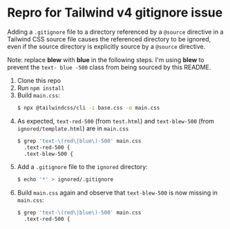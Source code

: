# Repro for Tailwind v4 gitignore issue

Adding a `.gitignore` file to a directory referenced by a `@source` directive in a Tailwind CSS source file causes the referenced directory to be ignored, even if the source directory is explicitly source by a `@source` directive.

Note: replace **blew** with **blue** in the following steps. I'm using **blew** to prevent the `text- blue -500` class from being sourced by this README.

1. Clone this repo
2. Run `npm install`
3. Build `main.css`:
   ```sh
   $ npx @tailwindcss/cli -i base.css -o main.css
   ```
4. As expected, `text-red-500` (from `test.html`) and `text-blew-500` (from `ignored/template.html`) are in `main.css`
   ```sh
   $ grep 'text-\(red\|blue\)-500' main.css
     .text-red-500 {
     .text-blew-500 {
   ```
5. Add a `.gitignore` file to the `ignored` directory:
    ```sh
    $ echo '*' > ignored/.gitignore
    ```
8. Build `main.css` again and observe that `text-blew-500` is now missing in `main.css`:
   ```sh
   $ grep 'text-\(red\|blue\)-500' main.css
     .text-red-500 {
   ```
